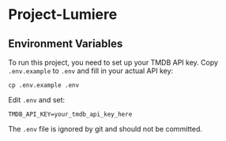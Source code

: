# Project-Lumiere

## Environment Variables

To run this project, you need to set up your TMDB API key. Copy `.env.example` to `.env` and fill in your actual API key:

```
cp .env.example .env
```

Edit `.env` and set:

```
TMDB_API_KEY=your_tmdb_api_key_here
```

The `.env` file is ignored by git and should not be committed.

